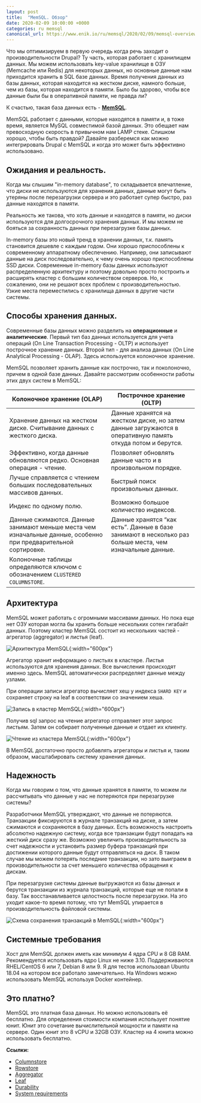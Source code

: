 ```yaml
---
layout: post
title:  "MemSQL. Обзор"
date: 2020-02-09 10:00:00 +0000
categories: ru memsql
canonical_url: https://www.enik.io/ru/memsql/2020/02/09/memsql-overview.html
---
```

Что мы оптимизируем в первую очередь когда речь заходит о производительности Drupal? Ту часть, которая работает с хранилищем данных. Мы можем использовать key-value хранилище в ОЗУ (Memcache или Redis) для некоторых данных, но основные данные нам приходится хранить в SQL базе данных. Время получения данных из базы данных, которая находится на жестком диске, намного больше, чем из базы, которая находится в памяти. Было бы здорово, чтобы все данные были бы в оперативной памяти, не правда ли?

К счастью, такая база данных есть - **[MemSQL](https://www.memsql.com)**.

MemSQL работает с данными, которые находятся в памяти и, в тоже время, является MySQL совместимой базой данных. Это обещает нам превосходную скорость в привычном нам LAMP стеке. Слишком хорошо, чтобы быть правдой? Давайте разберемся как можно интегрировать Drupal c MemSQL и когда это может быть эффективно использовано.

## Ожидания и реальность.

Когда мы слышим "in-memory database", то складывается впечатление, что диски не используются для хранения данных, данные могут быть утеряны после перезагрузки сервера и это работает супер быстро, раз данные находятся в памяти.

Реальность же такова, что хоть данные и находятся в памяти, но диски используются для долгосрочного хранения данных. И мы можем не бояться за сохранность данных при перезагрузке базы данных.

In-memory базы это новый тренд в хранении данных, т.к. память становится дешевле с каждым годом. Они хорошо приспособлены к современному аппаратному обеспечению. Например, они записывают данные на диск последовательно, к чему очень хорошо приспособлены SSD диски. Современные in-memory базы данных используют распределенную архитектуру и поэтому довольно просто построить и расширять кластер с большим количеством серверов. Но, к сожалению, они не решают всех проблем с производительностью. Узкие места переместились с хранилища данных в другие части системы.   

## Способы хранения данных.

Современные базы данных можно разделить на **операционные** и **аналитические**. Первый тип баз данных используется для учета операций (On Line Transaction Processing - OLTP) и использует построчное хранение данных. Второй тип - для анализа данных (On Line Analytical Processing - OLAP). Здесь используется колоночное хранение.

MemSQL позволяет хранить данные как построчно, так и поколоночно, причем в одной базе данных. Давайте рассмотрим особенности работы этих двух систем в MemSQL: 

| Колоночное хранение (OLAP)                                                                                      | Построчное хранение (OLTP)                                                                                 |
|-----------------------------------------------------------------------------------------------------------------|------------------------------------------------------------------------------------------------------------|
| Хранение данных на жестком диске. Считывание данных с жесткого диска.                                           | Данные хранятся на жестком диске, но затем данные загружаются в оперативную память откуда потом и берутся. |
| Эффективно, когда данные обновляются редко. Основная операция - чтение.                                         | Позволяет обновлять данные часто и в произвольном порядке.                                                 |
| Лучше справляется с чтением больших последовательных массивов данных.                                           | Быстрый поиск произвольных данных.                                                                         |
| Индекс по одному полю.                                                                                          | Возможно большое количество индексов.                                                                      |
| Данные сжимаются. Данные занимают меньше места чем изначальные данные, особенно при предварительной сортировке. | Данные хранятся “как есть”. Данные в базе занимают в несколько раз больше места, чем изначальные данные.   |
| Колоночные таблицы определяются ключом с обозначением `CLUSTERED COLUMNSTORE`.                                  |                                                                                                            |

## Архитектура

MemSQL может работать с огромными массивами данных. Но пока еще нет ОЗУ которая могла бы хранить больше нескольких сотен гигабайт данных. Поэтому кластер MemSQL состоит из нескольких частей - агрегатор (aggregator) и листья (leaf).

![Архитектура MemSQL](/assets/content/2020-02-09-memsql-overview/memsql_architecture.jpg){:width="600px"}

Агрегатор хранит информацию о листьях в кластере. Листья используются для хранения данных. Все вычисления происходят именно здесь. MemSQL автоматически распределяет данные между узлами.

При операции записи агрегатор вычисляет хеш у индекса `SHARD KEY` и сохраняет строку на leaf в соответствии со значением хеша.

![Запись в кластер MemSQL](/assets/content/2020-02-09-memsql-overview/memsql_leaf_write.png){:width="600px"}

Получив sql запрос на чтение агрегатор отправляет этот запрос листьям. Затем он собирает полученные данные и отдает их клиенту.

![Чтение из кластера MemSQL](/assets/content/2020-02-09-memsql-overview/memsql_leaf_read.png){:width="600px"}

В MemSQL достаточно просто добавлять агрегаторы и листья и, таким образом, масштабировать систему хранения данных. 

## Надежность

Когда мы говорим о том, что данные хранятся в памяти, то можем ли рассчитывать что данные у нас не потеряются при перезагрузке системы?  

Разработчики MemSQL утверждают, что данные не потеряются. Транзакции фиксируются в журнале транзакций на диске, а затем сжимаются и сохраняются в базу данных. Есть возможность настроить абсолютно надежную систему, когда все транзакции будут попадать на жесткий диск сразу же. Возможно увеличить производительность за счет надежности и установить размер буфера транзакций при достижении которого данные будут отправляться на диск. В таком случае мы можем потерять последние транзакции, но зато выиграем в производительности за счет меньшего количества обращения к дискам.

При перезагрузке системы данные выгружаются из базы данных и берутся транзакции из журнала транзакций, которые еще не попали в базу. Так восстанавливается целостность после перезагрузки. На это уходит какое-то время потому, что тут MemSQL упирается в производительность файловой системы.

![Схема сохранения транзакций в MemSQL](/assets/content/2020-02-09-memsql-overview/memsql_durability.png){:width="600px"}

## Системные требования

Хост для MemSQL должен иметь как минимум 4 ядра CPU и 8 GB RAM. Рекомендуется использовать ядро Linux не ниже 3.10. Поддерживаются RHEL/CentOS 6 или 7, Debian 8 или 9. Я для тестов использовал Ubuntu 18.04 на котором все работало замечательно. На Windows можно использовать MemSQL используя Docker контейнер. 

## Это платно?

MemSQL это платная база данных. Но можно использовать её бесплатно. Для определения стоимости компания использует понятие юнит. Юнит это сочетание вычислительной мощности и памяти на сервере. Один юнит это 8 vCPU и 32GB ОЗУ. Кластер на 4 юнита можно использовать бесплатно.

**Ссылки:**

* [Columnstore](https://docs.memsql.com/v7.0/concepts/columnstore) 
* [Rowstore](https://docs.memsql.com/v7.0/concepts/rowstore) 
* [Aggregator](https://docs.memsql.com/v7.0/concepts/aggregator) 
* [Leaf](https://docs.memsql.com/v7.0/concepts/leaf)
* [Durability](https://docs.memsql.com/v6.8/guides/cluster-management/operations/using-durability-and-recovery)
* [System requirements](https://docs.memsql.com/v6.8/guides/deploy-memsql/self-managed/cluster-configuration/system-requirements) 
